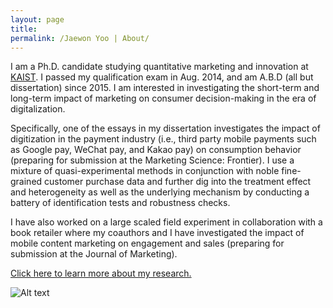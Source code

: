 ```yaml
---
layout: page
title:
permalink: /Jaewon Yoo | About/
---
```


I am a Ph.D. candidate studying quantitative marketing and innovation at [KAIST](http://www.business.kaist.edu/). I passed my qualification exam in Aug. 2014, and am A.B.D (all but dissertation) since 2015. I am interested in investigating the short-term and long-term impact of marketing on consumer decision-making in the era of digitalization. 

Specifically, one of the essays in my dissertation investigates the impact of digitization in the payment industry (i.e., third party mobile payments such as Google pay, WeChat pay, and Kakao pay) on consumption behavior (preparing for submission at the Marketing Science: Frontier). I use a mixture of quasi-experimental methods in conjunction with noble fine-grained customer purchase data and further dig into the treatment effect and heterogeneity as well as the underlying mechanism by conducting a battery of identification tests and robustness checks. 

I have also worked on a large scaled field experiment in collaboration with a book retailer where my coauthors and I have investigated the impact of mobile content marketing on engagement and sales (preparing for submission at the Journal of Marketing).

[Click here to learn more about my research.](https://j1yoo4.github.io/Jaewon%20Yoo%20%7C%20Research/)

 ![Alt text](https://raw.githubusercontent.com/j1yoo4/j1yoo4.github.io/master/Jaewon%20Yoo_5.png?raw=true "Jaewon Yoo")
